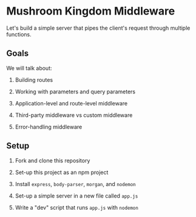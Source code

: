 # Mushroom Kingdom Middleware

Let's build a simple server that pipes the client's request through multiple functions.

## Goals

We will talk about:

1. Building routes

1. Working with parameters and query parameters

1. Application-level and route-level middleware

1. Third-party middleware vs custom middleware

1. Error-handling middleware

## Setup

1. Fork and clone this repository

1. Set-up this project as an npm project

1. Install `express`, `body-parser`, `morgan`, and `nodemon`

1. Set-up a simple server in a new file called `app.js`

1. Write a "dev" script that runs `app.js` with `nodemon`
